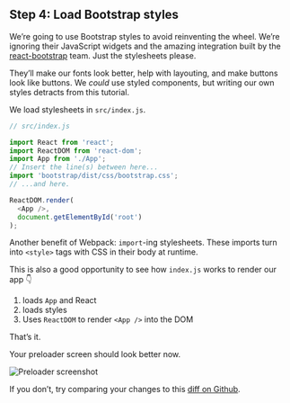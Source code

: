 
## Step 4: Load Bootstrap styles

We’re going to use Bootstrap styles to avoid reinventing the wheel.
We’re ignoring their JavaScript widgets and the amazing integration
built by the [react-bootstrap](http://react-bootstrap.github.io/) team.
Just the stylesheets please.

They’ll make our fonts look better, help with layouting, and make
buttons look like buttons. We *could* use styled components, but writing
our own styles detracts from this tutorial.

We load stylesheets in `src/index.js`.

``` javascript
// src/index.js

import React from 'react';
import ReactDOM from 'react-dom';
import App from './App';
// Insert the line(s) between here...
import 'bootstrap/dist/css/bootstrap.css';
// ...and here.

ReactDOM.render(
  <App />,
  document.getElementById('root')
);
```

Another benefit of Webpack: `import`-ing stylesheets. These imports turn
into `<style>` tags with CSS in their body at runtime.

This is also a good opportunity to see how `index.js` works to render
our app 👇

1.  loads `App` and React
2.  loads styles
3.  Uses `ReactDOM` to render `<App />` into the DOM

That’s it.

Your preloader screen should look better now.

![Preloader
screenshot](https://raw.githubusercontent.com/Swizec/react-d3js-es6-ebook/2018-version/manuscript/resources/images/es6v2/preloader-screenshot.png)

If you don’t, try comparing your changes to this [diff on
Github](https://github.com/Swizec/react-d3js-step-by-step/commit/798ec9eca54333da63b91c66b93339565d6d582a).
